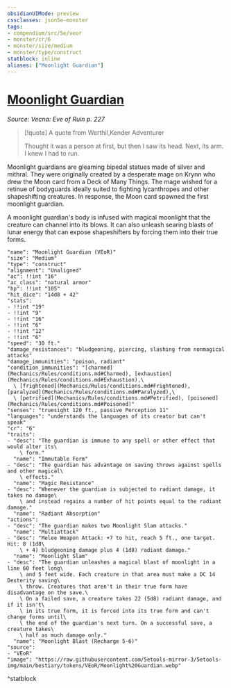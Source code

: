 ```yaml
---
obsidianUIMode: preview
cssclasses: json5e-monster
tags:
- compendium/src/5e/veor
- monster/cr/6
- monster/size/medium
- monster/type/construct
statblock: inline
aliases: ["Moonlight Guardian"]
---
```

# [Moonlight Guardian](Mechanics\bestiary\construct/moonlight-guardian-veor.md)
*Source: Vecna: Eve of Ruin p. 227*  

> [!quote] A quote from Werthil,Kender Adventurer  
> 
> Thought it was a person at first, but then I saw its head. Next, its arm. I knew I had to run.

Moonlight guardians are gleaming bipedal statues made of silver and mithral. They were originally created by a desperate mage on Krynn who drew the Moon card from a Deck of Many Things. The mage wished for a retinue of bodyguards ideally suited to fighting lycanthropes and other shapeshifting creatures. In response, the Moon card spawned the first moonlight guardian.

A moonlight guardian's body is infused with magical moonlight that the creature can channel into its blows. It can also unleash searing blasts of lunar energy that can expose shapeshifters by forcing them into their true forms.

```statblock
"name": "Moonlight Guardian (VEoR)"
"size": "Medium"
"type": "construct"
"alignment": "Unaligned"
"ac": !!int "16"
"ac_class": "natural armor"
"hp": !!int "105"
"hit_dice": "14d8 + 42"
"stats":
- !!int "19"
- !!int "9"
- !!int "16"
- !!int "6"
- !!int "12"
- !!int "6"
"speed": "30 ft."
"damage_resistances": "bludgeoning, piercing, slashing from nonmagical attacks"
"damage_immunities": "poison, radiant"
"condition_immunities": "[charmed](Mechanics/Rules/conditions.md#Charmed), [exhaustion](Mechanics/Rules/conditions.md#Exhaustion),\
  \ [frightened](Mechanics/Rules/conditions.md#Frightened), [paralyzed](Mechanics/Rules/conditions.md#Paralyzed),\
  \ [petrified](Mechanics/Rules/conditions.md#Petrified), [poisoned](Mechanics/Rules/conditions.md#Poisoned)"
"senses": "truesight 120 ft., passive Perception 11"
"languages": "understands the languages of its creator but can't speak"
"cr": "6"
"traits":
- "desc": "The guardian is immune to any spell or other effect that would alter its\
    \ form."
  "name": "Immutable Form"
- "desc": "The guardian has advantage on saving throws against spells and other magical\
    \ effects."
  "name": "Magic Resistance"
- "desc": "Whenever the guardian is subjected to radiant damage, it takes no damage\
    \ and instead regains a number of hit points equal to the radiant damage."
  "name": "Radiant Absorption"
"actions":
- "desc": "The guardian makes two Moonlight Slam attacks."
  "name": "Multiattack"
- "desc": "Melee Weapon Attack: +7 to hit, reach 5 ft., one target. Hit: 8 (1d8\
    \ + 4) bludgeoning damage plus 4 (1d8) radiant damage."
  "name": "Moonlight Slam"
- "desc": "The guardian unleashes a magical blast of moonlight in a line 60 feet long\
    \ and 5 feet wide. Each creature in that area must make a DC 14 Dexterity saving\
    \ throw. Creatures that aren't in their true form have disadvantage on the save.\
    \ On a failed save, a creature takes 22 (5d8) radiant damage, and if it isn't\
    \ in its true form, it is forced into its true form and can't change forms until\
    \ the end of the guardian's next turn. On a successful save, a creature takes\
    \ half as much damage only."
  "name": "Moonlight Blast (Recharge 5-6)"
"source":
- "VEoR"
"image": "https://raw.githubusercontent.com/5etools-mirror-3/5etools-img/main/bestiary/tokens/VEoR/Moonlight%20Guardian.webp"
```
^statblock